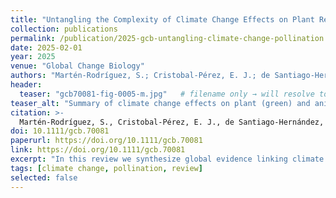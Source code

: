 ```yaml
---
title: "Untangling the Complexity of Climate Change Effects on Plant Reproductive Traits and Pollinators: A Systematic Global Synthesis"
collection: publications
permalink: /publication/2025-gcb-untangling-climate-change-pollination
date: 2025-02-01
year: 2025
venue: "Global Change Biology"
authors: "Martén-Rodríguez, S.; Cristobal-Pérez, E. J.; de Santiago-Hernández, M. H.; Huerta-Ramos, G.; Clemente-Martínez, L.; Krupnick, G.; Taylor, O.; Lopezaraiza-Mikel, M.; Balvino-Olvera, F. J.; Sentíes-Aguilar, E. M.; Díaz-Infante, S.; Aguirre Jaimes, A.; Novais, S.; Cortés-Flores, J.; Lobo-Segura, J.; Fuchs, E. J.; Delgado-Carrillo, O.; Ruiz-Mercado, I.; Sáyago-Lorenzana, R.; Pérez-Arroyo, K.; Quesada, M."
header:
  teaser: "gcb70081-fig-0005-m.jpg"   # filename only → will resolve to /images/plosone-2025-g001.jpg
teaser_alt: "Summary of climate change effects on plant (green) and animal (blue) phenologies, plant reproductive traits, and pollinator traits documented in the literature review across the most studied world biomes. (Fig. 5, GCB)."
citation: >-
  Martén-Rodríguez, S., Cristobal-Pérez, E. J., de Santiago-Hernández, M. H., <b>Huerta-Ramos, G.</b>, et al. (2025). Untangling the complexity of climate change effects on plant reproductive traits and pollinators: A systematic global synthesis. <i>Global Change Biology</i>, 31(2), e70081. <a href="https://doi.org/10.1111/gcb.70081" target="_blank" rel="noopener">https://doi.org/10.1111/gcb.70081</a>
doi: 10.1111/gcb.70081
paperurl: https://doi.org/10.1111/gcb.70081
link: https://doi.org/10.1111/gcb.70081
excerpt: "In this review we synthesize global evidence linking climate drivers to shifts in phenology, floral rewards, and plant–pollinator interactions. Addionally we highlight major gaps in tropical systems and planta taxa."
tags: [climate change, pollination, review]
selected: false
---
```

